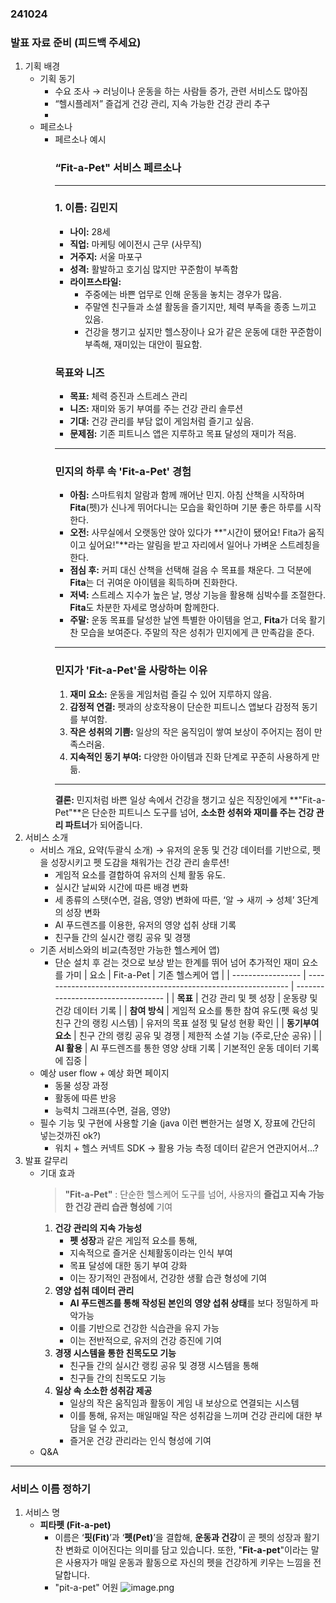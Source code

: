 ### 241024

### 발표 자료 준비 (피드백 주세요)

1. 기획 배경
   - 기획 동기
     - 수요 조사 → 러닝이나 운동을 하는 사람들 증가, 관련 서비스도 많아짐
     - “헬시플레저” 즐겁게 건강 관리, 지속 가능한 건강 관리 추구
     -
   - 페르소나
     - 페르소나 예시
       ### **“Fit-a-Pet" 서비스 페르소나**
       ***
       ### **1. 이름:** 김민지
       - **나이:** 28세
       - **직업:** 마케팅 에이전시 근무 (사무직)
       - **거주지:** 서울 마포구
       - **성격:** 활발하고 호기심 많지만 꾸준함이 부족함
       - **라이프스타일:**
         - 주중에는 바쁜 업무로 인해 운동을 놓치는 경우가 많음.
         - 주말엔 친구들과 소셜 활동을 즐기지만, 체력 부족을 종종 느끼고 있음.
         - 건강을 챙기고 싶지만 헬스장이나 요가 같은 운동에 대한 꾸준함이 부족해, 재미있는 대안이 필요함.
       ### **목표와 니즈**
       - **목표:** 체력 증진과 스트레스 관리
       - **니즈:** 재미와 동기 부여를 주는 건강 관리 솔루션
       - **기대:** 건강 관리를 부담 없이 게임처럼 즐기고 싶음.
       - **문제점:** 기존 피트니스 앱은 지루하고 목표 달성의 재미가 적음.
       ***
       ### **민지의 하루 속 'Fit-a-Pet' 경험**
       - **아침:** 스마트워치 알람과 함께 깨어난 민지. 아침 산책을 시작하며 **Fita**(펫)가 신나게 뛰어다니는 모습을 확인하며 기분 좋은 하루를 시작한다.
       - **오전:** 사무실에서 오랫동안 앉아 있다가 **"시간이 됐어요! Fita가 움직이고 싶어요!"**라는 알림을 받고 자리에서 일어나 가벼운 스트레칭을 한다.
       - **점심 후:** 커피 대신 산책을 선택해 걸음 수 목표를 채운다. 그 덕분에 **Fita**는 더 귀여운 아이템을 획득하며 진화한다.
       - **저녁:** 스트레스 지수가 높은 날, 명상 기능을 활용해 심박수를 조절한다. **Fita**도 차분한 자세로 명상하며 함께한다.
       - **주말:** 운동 목표를 달성한 날엔 특별한 아이템을 얻고, **Fita**가 더욱 활기찬 모습을 보여준다. 주말의 작은 성취가 민지에게 큰 만족감을 준다.
       ***
       ### **민지가 'Fit-a-Pet'을 사랑하는 이유**
       1. **재미 요소:** 운동을 게임처럼 즐길 수 있어 지루하지 않음.
       2. **감정적 연결:** 펫과의 상호작용이 단순한 피트니스 앱보다 감정적 동기를 부여함.
       3. **작은 성취의 기쁨:** 일상의 작은 움직임이 쌓여 보상이 주어지는 점이 만족스러움.
       4. **지속적인 동기 부여:** 다양한 아이템과 진화 단계로 꾸준히 사용하게 만듦.
       ***
       **결론:**
       민지처럼 바쁜 일상 속에서 건강을 챙기고 싶은 직장인에게 **"Fit-a-Pet"**은 단순한 피트니스 도구를 넘어, **소소한 성취와 재미를 주는 건강 관리 파트너**가 되어줍니다.
2. 서비스 소개
   - 서비스 개요, 요약(두괄식 소개)
     → 유저의 운동 및 건강 데이터를 기반으로, 펫을 성장시키고 펫 도감을 채워가는 건강 관리 솔루션!
     - 게임적 요소를 결합하여 유저의 신체 활동 유도.
     - 실시간 날씨와 시간에 따른 배경 변화
     - 세 종류의 스탯(수면, 걸음, 영양) 변화에 따른, ‘알 → 새끼 → 성체’ 3단계의 성장 변화
     - AI 푸드렌즈를 이용한, 유저의 영양 섭취 상태 기록
     - 친구들 간의 실시간 랭킹 공유 및 경쟁
   - 기존 서비스와의 비교(측정만 가능한 헬스케어 앱)
     - 단순 설치 후 걷는 것으로 보상 받는 한계를 뛰어 넘어 추가적인 재미 요소를 가미
     | 요소              | Fit-a-Pet                                                      | 기존 헬스케어 앱                   |
     | ----------------- | -------------------------------------------------------------- | ---------------------------------- |
     | **목표**          | 건강 관리 및 펫 성장                                           | 운동량 및 건강 데이터 기록         |
     | **참여 방식**     | 게임적 요소를 통한 참여 유도(펫 육성 및 친구 간의 랭킹 시스템) | 유저의 목표 설정 및 달성 현황 확인 |
     | **동기부여 요소** | 친구 간의 랭킹 공유 및 경쟁                                    | 제한적 소셜 기능 (주로,단순 공유)  |
     | **AI 활용**       | AI 푸드렌즈를 통한 영양 상태 기록                              | 기본적인 운동 데이터 기록에 집중   |
   - 예상 user flow + 예상 화면 페이지
     - 동물 성장 과정
     - 활동에 따른 반응
     - 능력치 그래프(수면, 걸음, 영양)
   - 필수 기능 및 구현에 사용할 기술 (java 이런 뻔한거는 설명 X, 장표에 간단히 넣는것까진 ok?)
     - 워치 + 헬스 커넥트 SDK → 활용 가능 측정 데이터 같은거 연관지어서…?
3. 발표 갈무리
   - 기대 효과
     > **"Fit-a-Pet"**
     > : 단순한 헬스케어 도구를 넘어, 사용자의 **즐겁고 지속 가능한 건강 관리 습관 형성에** 기여
     1. **건강 관리의 지속 가능성**
        - **펫 성장**과 같은 게임적 요소를 통해,
        - 지속적으로 즐거운 신체활동이라는 인식 부여
        - 목표 달성에 대한 동기 부여 강화
        - 이는 장기적인 관점에서, 건강한 생활 습관 형성에 기여
     2. **영양 섭취 데이터 관리**
        - **AI 푸드렌즈를 통해 작성된 본인의** **영양 섭취 상태**를 보다 정밀하게 파악가능
        - 이를 기반으로 건강한 식습관을 유지 가능
        - 이는 전반적으로, 유저의 건강 증진에 기여
     3. **경쟁 시스템을 통한 친목도모 기능**
        - 친구들 간의 실시간 랭킹 공유 및 경쟁 시스템을 통해
        - 친구들 간의 친목도모 기능
     4. **일상 속 소소한 성취감 제공**
        - 일상의 작은 움직임과 활동이 게임 내 보상으로 연결되는 시스템
        - 이를 통해, 유저는 매일매일 작은 성취감을 느끼며 건강 관리에 대한 부담을 덜 수 있고,
        - 즐거운 건강 관리라는 인식 형성에 기여
   - Q&A

---

### 서비스 이름 정하기

1. 서비스 명
   - **피타펫 (Fit-a-pet)**
     - 이름은 ‘**핏(Fit)**’과 ‘**펫(Pet)**’을 결합해, **운동과 건강**이 곧 펫의 성장과 활기찬 변화로 이어진다는 의미를 담고 있습니다. 또한, "**Fit-a-pet**"이라는 말은 사용자가 매일 운동과 활동으로 자신의 펫을 건강하게 키우는 느낌을 전달합니다.
     - "pit-a-pet" 어원
       ![image.png](https://prod-files-secure.s3.us-west-2.amazonaws.com/ab0fd6f0-2686-4e80-8de8-77903babbd05/895d3ce5-29eb-4317-bca2-44118789ee64/image.png)
